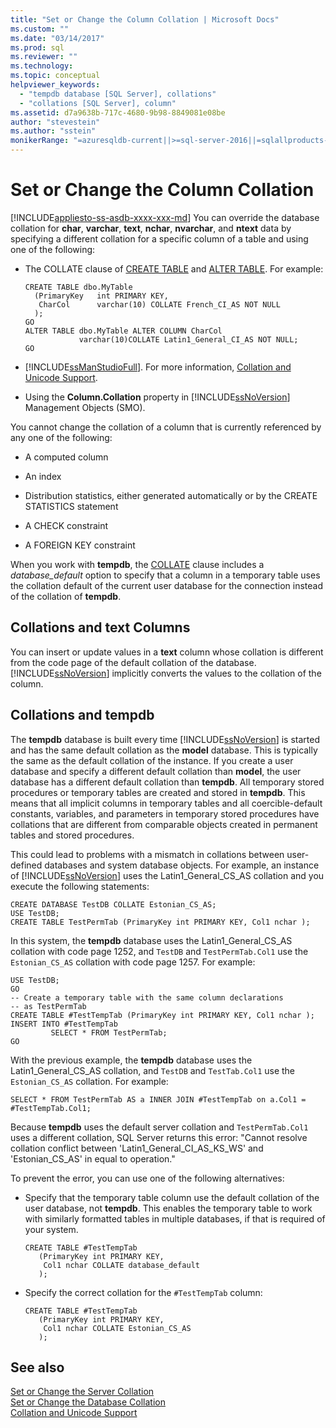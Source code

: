 ```yaml
---
title: "Set or Change the Column Collation | Microsoft Docs"
ms.custom: ""
ms.date: "03/14/2017"
ms.prod: sql
ms.reviewer: ""
ms.technology: 
ms.topic: conceptual
helpviewer_keywords: 
  - "tempdb database [SQL Server], collations"
  - "collations [SQL Server], column"
ms.assetid: d7a9638b-717c-4680-9b98-8849081e08be
author: "stevestein"
ms.author: "sstein"
monikerRange: "=azuresqldb-current||>=sql-server-2016||=sqlallproducts-allversions||>=sql-server-linux-2017||=azuresqldb-mi-current"
---
```

# Set or Change the Column Collation
[!INCLUDE[appliesto-ss-asdb-xxxx-xxx-md](../../includes/appliesto-ss-asdb-xxxx-xxx-md.md)]
  You can override the database collation for **char**, **varchar**, **text**, **nchar**, **nvarchar**, and **ntext** data by specifying a different collation for a specific column of a table and using one of the following:  
  
-   The COLLATE clause of [CREATE TABLE](../../t-sql/statements/create-table-transact-sql.md) and [ALTER TABLE](../../t-sql/statements/alter-table-transact-sql.md). For example:  
  
    ```  
    CREATE TABLE dbo.MyTable  
      (PrimaryKey   int PRIMARY KEY,  
       CharCol      varchar(10) COLLATE French_CI_AS NOT NULL  
      );  
    GO  
    ALTER TABLE dbo.MyTable ALTER COLUMN CharCol  
                varchar(10)COLLATE Latin1_General_CI_AS NOT NULL;  
    GO  
    ```  
  
-   [!INCLUDE[ssManStudioFull](../../includes/ssmanstudiofull-md.md)]. For more information, [Collation and Unicode Support](../../relational-databases/collations/collation-and-unicode-support.md).  
  
-   Using the **Column.Collation** property in [!INCLUDE[ssNoVersion](../../includes/ssnoversion-md.md)] Management Objects (SMO).  
  
 You cannot change the collation of a column that is currently referenced by any one of the following:  
  
-   A computed column  
  
-   An index  
  
-   Distribution statistics, either generated automatically or by the CREATE STATISTICS statement  
  
-   A CHECK constraint  
  
-   A FOREIGN KEY constraint  
  
 When you work with **tempdb**, the [COLLATE](~/t-sql/statements/collations.md) clause includes a *database_default* option to specify that a column in a temporary table uses the collation default of the current user database for the connection instead of the collation of **tempdb**.  
  
## Collations and text Columns  
 You can insert or update values in a **text** column whose collation is different from the code page of the default collation of the database. [!INCLUDE[ssNoVersion](../../includes/ssnoversion-md.md)] implicitly converts the values to the collation of the column.  
  
## Collations and tempdb  
 The **tempdb** database is built every time [!INCLUDE[ssNoVersion](../../includes/ssnoversion-md.md)] is started and has the same default collation as the **model** database. This is typically the same as the default collation of the instance. If you create a user database and specify a different default collation than **model**, the user database has a different default collation than **tempdb**. All temporary stored procedures or temporary tables are created and stored in **tempdb**. This means that all implicit columns in temporary tables and all coercible-default constants, variables, and parameters in temporary stored procedures have collations that are different from comparable objects created in permanent tables and stored procedures.  
  
 This could lead to problems with a mismatch in collations between user-defined databases and system database objects. For example, an instance of [!INCLUDE[ssNoVersion](../../includes/ssnoversion-md.md)] uses the Latin1_General_CS_AS collation and you execute the following statements:  
  
```  
CREATE DATABASE TestDB COLLATE Estonian_CS_AS;  
USE TestDB;  
CREATE TABLE TestPermTab (PrimaryKey int PRIMARY KEY, Col1 nchar );  
```  
  
 In this system, the **tempdb** database uses the Latin1_General_CS_AS collation with code page 1252, and `TestDB` and `TestPermTab.Col1` use the `Estonian_CS_AS` collation with code page 1257. For example:  
  
```  
USE TestDB;  
GO  
-- Create a temporary table with the same column declarations  
-- as TestPermTab  
CREATE TABLE #TestTempTab (PrimaryKey int PRIMARY KEY, Col1 nchar );  
INSERT INTO #TestTempTab  
         SELECT * FROM TestPermTab;  
GO  
```  
  
 With the previous example, the **tempdb** database uses the Latin1_General_CS_AS collation, and `TestDB` and `TestTab.Col1` use the `Estonian_CS_AS` collation. For example:  
  
```  
SELECT * FROM TestPermTab AS a INNER JOIN #TestTempTab on a.Col1 = #TestTempTab.Col1;  
```  
  
 Because **tempdb** uses the default server collation and `TestPermTab.Col1` uses a different collation, SQL Server returns this error: "Cannot resolve collation conflict between 'Latin1_General_CI_AS_KS_WS' and 'Estonian_CS_AS' in equal to operation."  
  
 To prevent the error, you can use one of the following alternatives:  
  
-   Specify that the temporary table column use the default collation of the user database, not **tempdb**. This enables the temporary table to work with similarly formatted tables in multiple databases, if that is required of your system.  
  
    ```  
    CREATE TABLE #TestTempTab  
       (PrimaryKey int PRIMARY KEY,  
        Col1 nchar COLLATE database_default  
       );  
    ```  
  
-   Specify the correct collation for the `#TestTempTab` column:  
  
    ```  
    CREATE TABLE #TestTempTab  
       (PrimaryKey int PRIMARY KEY,  
        Col1 nchar COLLATE Estonian_CS_AS  
       );  
    ```  
  
## See also  
 [Set or Change the Server Collation](../../relational-databases/collations/set-or-change-the-server-collation.md)   
 [Set or Change the Database Collation](../../relational-databases/collations/set-or-change-the-database-collation.md)   
 [Collation and Unicode Support](../../relational-databases/collations/collation-and-unicode-support.md)  
  
  
